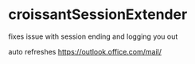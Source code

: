 # croissantSessionExtender
fixes issue with session ending and logging you out

auto refreshes https://outlook.office.com/mail/
